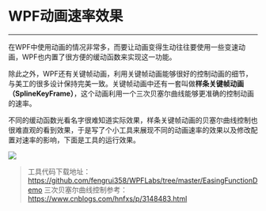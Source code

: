 # WPF动画速率效果

---

在WPF中使用动画的情况非常多，而要让动画变得生动往往要使用一些变速动画，WPF也内置了很方便的缓动函数来实现这一功能。

除此之外，WPF还有关键帧动画，利用关键帧动画能够很好的控制动画的细节，与美工的很多设计保持完美一致。关键帧动画中还有一套叫做**样条关键帧动画（SplineKeyFrame）**，这个动画利用一个三次贝塞尔曲线能够更准确的控制动画的速率。

不同的缓动函数光看名字很难知道实际效果，样条关键帧动画的贝塞尔曲线控制也很难直观的看到效果，于是写了个小工具来展现不同的动画速率的效果以及修改配置对速率的影响，下面是工具的运行效果。

![](http://images2017.cnblogs.com/blog/282687/201712/282687-20171204225859191-414960056.gif)

> 工具代码下载地址：<https://github.com/fengrui358/WPFLabs/tree/master/EasingFunctionDemo>
> 三次贝塞尔曲线控制参考：<https://www.cnblogs.com/hnfxs/p/3148483.html>